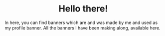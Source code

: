 <h1 align="center">Hello there!</h1>

In here, you can find banners which are and was made by me and used as my profile banner. All the banners I have been making along, available here.
